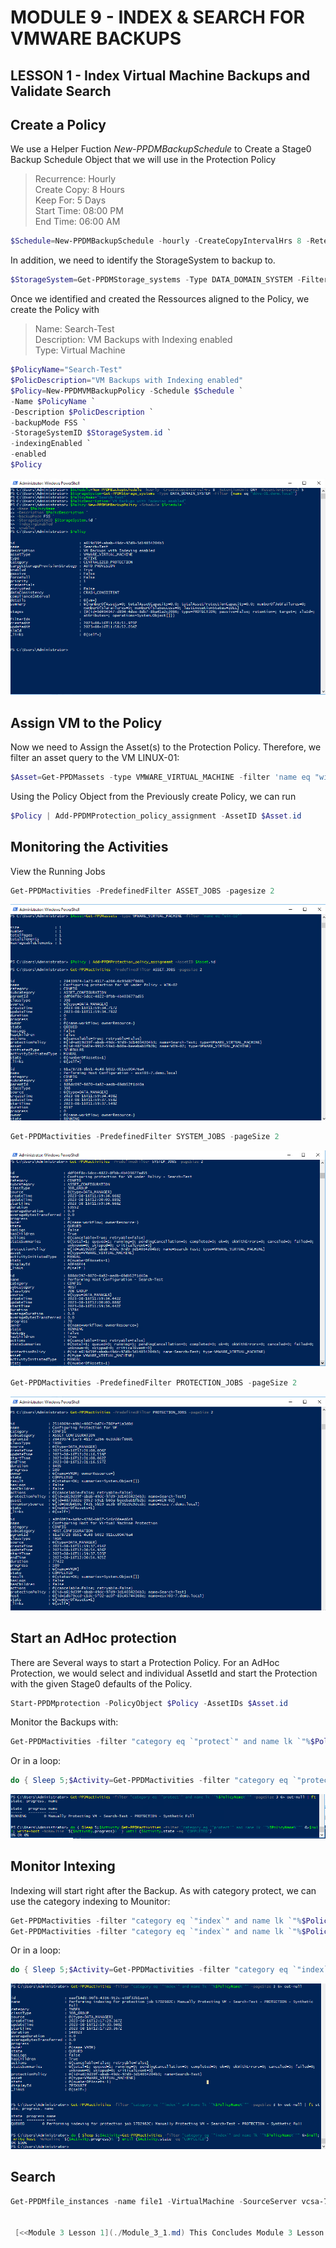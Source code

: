 # MODULE 9 - INDEX & SEARCH FOR VMWARE BACKUPS

## LESSON 1 - Index Virtual Machine Backups and Validate Search

## Create a Policy

We use a Helper Fuction *New-PPDMBackupSchedule* to Create a Stage0 Backup Schedule Object that we will use in the Protection Policy

>Recurrence: Hourly  
>Create Copy: 8 Hours  
>Keep For: 5 Days  
>Start Time: 08:00 PM  
>End Time: 06:00 AM  

```Powershell
$Schedule=New-PPDMBackupSchedule -hourly -CreateCopyIntervalHrs 8 -RetentionUnit DAY -RetentionInterval 5
```

In addition, we need to identify the StorageSystem to backup to.

```Powershell
$StorageSystem=Get-PPDMStorage_systems -Type DATA_DOMAIN_SYSTEM -Filter {name eq "ddve-01.demo.local"}
```

Once we identified and created the Ressources aligned to the Policy, we create the Policy with

>Name: Search-Test  
>Description: VM Backups with Indexing enabled  
>Type: Virtual Machine  

```Powershell
$PolicyName="Search-Test"
$PolicDescription="VM Backups with Indexing enabled"
$Policy=New-PPDMVMBackupPolicy -Schedule $Schedule `
-Name $PolicyName `
-Description $PolicDescription `
-backupMode FSS `
-StorageSystemID $StorageSystem.id `
-indexingEnabled `
-enabled
$Policy

```

![Alt text](image-40.png)

## Assign VM to the Policy

Now we need to Assign the Asset(s) to the Protection Policy. Therefore, we filter an asset query to the VM LINUX-01:

```Powershell
$Asset=Get-PPDMassets -type VMWARE_VIRTUAL_MACHINE -filter 'name eq "win-02"'
```

Using the Policy Object from the Previously create Policy, we can run

```Powershell
$Policy | Add-PPDMProtection_policy_assignment -AssetID $Asset.id
```

## Monitoring the Activities

View the Running Jobs

```Powershell
Get-PPDMactivities -PredefinedFilter ASSET_JOBS -pagesize 2
```

![Alt text](image-41.png)

```Powershell
Get-PPDMactivities -PredefinedFilter SYSTEM_JOBS -pageSize 2
```

![Alt text](image-42.png)

```Powershell
Get-PPDMactivities -PredefinedFilter PROTECTION_JOBS -pageSize 2
```

![Alt text](image-43.png)

## Start an AdHoc protection

There are Several ways to start a Protection Policy. For an AdHoc Protection, we would select  and individual AssetId and start the Protection with the given Stage0 defaults of the Policy.

```Powershell
Start-PPDMprotection -PolicyObject $Policy -AssetIDs $Asset.id
```

Monitor the Backups with:

```Powershell
Get-PPDMactivities -filter "category eq `"protect`" and name lk `"%$PolicyName%`"" -pageSize 3 6> out-null | ft state, progress, name
```

Or in a loop:

```Powershell
do { Sleep 5;$Activity=Get-PPDMactivities -filter "category eq `"protect`" and name lk `"%$PolicyName%`"" 6>$null; write-host -NoNewline "$($Activity.progress)% "} until ($Activity.state -eq "COMPLETED")
```

![Alt text](image-44.png)

## Monitor Intexing

Indexing will start right after the Backup.
As with category protect, we can use the category indexing to Mounitor:  

```Powershell
Get-PPDMactivities -filter "category eq `"index`" and name lk `"%$PolicyName%`"" -pageSize 3 6> out-null
Get-PPDMactivities -filter "category eq `"index`" and name lk `"%$PolicyName%`"" -pageSize 3 6> out-null | ft state, progress, name
```

Or in a loop:

```Powershell
do { Sleep 5;$Activity=Get-PPDMactivities -filter "category eq `"index`" and name lk `"%$PolicyName%`"" 6>$null; write-host -NoNewline "$($Activity.progress)% "} until ($Activity.state -eq "COMPLETED")
```

![Alt text](image-45.png)

## Search

```Powershell
Get-PPDMfile_instances -name file1 -VirtualMachine -SourceServer vcsa-7.demo.local -AssetID $Asset.id


 [<<Module 3 Lesson 1](./Module_3_1.md) This Concludes Module 3 Lesson 2 [Module 3 Lesson 3 >>](./Module_3_3.md)
